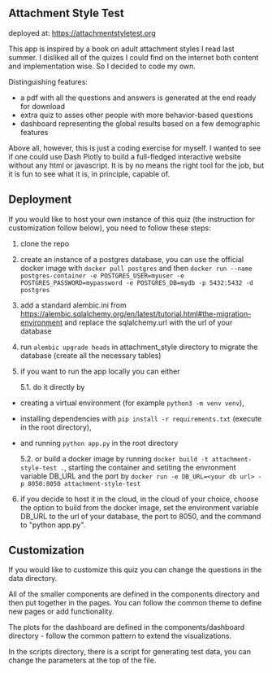 ## Attachment Style Test

deployed at: https://attachmentstyletest.org

This app is inspired by a book on adult attachment styles I read last summer.
I disliked all of the quizes I could find on the internet both content and implementation
wise. So I decided to code my own.

Distinguishing features:
- a pdf with all the questions and answers is generated at the end ready for download
- extra quiz to asses other people with more behavior-based questions
- dashboard representing the global results based on a few demographic features

Above all, however, this is just a coding exercise for myself. I wanted to see if one
could use Dash Plotly to build a full-fledged interactive website without any html
or javascript. It is by no means the right tool for the job, but it is fun to see 
what it is, in principle, capable of.

## Deployment

If you would like to host your own instance of this quiz (the instruction for customization
follow below), you need to follow these steps:

1. clone the repo
2. create an instance of a postgres database, you can use the official docker image with
`docker pull postgres` and then
`docker run --name postgres-container -e POSTGRES_USER=myuser -e POSTGRES_PASSWORD=mypassword -e POSTGRES_DB=mydb -p 5432:5432 -d postgres`
3. add a standard alembic.ini from https://alembic.sqlalchemy.org/en/latest/tutorial.html#the-migration-environment
and replace the sqlalchemy.url with the url of your database
4. run `alembic upgrade heads` in attachment_style directory to migrate the database 
(create all the necessary tables)
5. if you want to run the app locally you can either 

    5.1. do it directly by 
* creating a virtual environment (for example `python3 -m venv venv`),
* installing dependencies with `pip install -r requirements.txt` (execute in the root directory),
* and running `python app.py` in the root directory 

    5.2. or build a docker image by running `docker build -t attachment-style-test .`,
    starting the container and setiting the envronment variable DB_URL and the port
    by `docker run -e DB_URL=<your db url> -p 8050:8050 attachment-style-test`

6. if you decide to host it in the cloud, in the cloud of your choice, choose the option 
to build from the docker image, set the environment variable DB_URL to the url of your 
database, the port to 8050, and the command to "python app.py".

## Customization

If you would like to customize this quiz you can change the questions in the data directory.

All of the smaller components are defined in the components directory and then put together
in the pages. You can follow the common theme to define new pages or add functionality.

The plots for the dashboard are defined in the components/dashboard directory - follow 
the common pattern to extend the visualizations.

In the scripts directory, there is a script for generating test data, you can change the
parameters at the top of the file.

